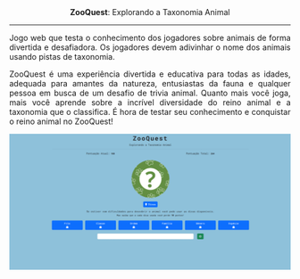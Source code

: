 <div align="center">  
    <b>ZooQuest</b>: Explorando a Taxonomia Animal
</div>

<hr>

<div align="center">  
    <p align="justify">Jogo web que testa o conhecimento dos jogadores sobre animais de forma divertida 
    e desafiadora. Os jogadores devem adivinhar o nome dos animais usando pistas de taxonomia.</p>
    <p align="justify">ZooQuest é uma experiência divertida e educativa para todas as idades, adequada para amantes da natureza, 
    entusiastas da fauna e qualquer pessoa em busca de um desafio de trivia animal. Quanto mais você joga, mais você aprende sobre 
    a incrível diversidade do reino animal e a taxonomia que o classifica. É hora de testar seu conhecimento e conquistar o reino animal no ZooQuest!</p>
</div>

<div align="center">  
    <img src="source/assets/images/zooquest.gif" alt="ZooQuest"/>
</div>